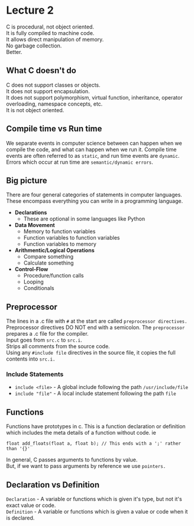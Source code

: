 # Lecture 2

C is procedural, not object oriented.  
It is fully compiled to machine code.  
It allows direct manipulation of memory.  
No garbage collection.  
Better.  

## What C doesn't do

C does not support classes or objects.  
It does not support encapsulation.  
It does not support polymorphism, virtual function, inheritance, operator overloading, namespace concepts, etc.  
It is not object oriented.  

## Compile time vs Run time

We separate events in computer science between can happen when we compile the code, and what can happen when we run it.
Compile time events are often referred to as `static`, and run time events are `dynamic`.
Errors which occur at run time are `semantic/dynamic errors`. 

## Big picture
There are four general categories of statements in computer languages. These encompass everything you can write in a programming language.
 - **Declarations**
    - These are optional in some languages like Python
 - **Data Movement**
    - Memory to function variables
    - Function variables to function variables
    - Function variables to memory
 - **Arithmentic/Logical Operations**
    - Compare something
    - Calculate something
 - **Control-Flow**
    - Procedure/function calls
    - Looping
    - Conditionals

## Preprocessor

The lines in a .c file with `#` at the start are called `preprocessor directives.`  
Preprocessor directives DO NOT end with a semicolon.
The `preprocessor` prepares a .c file for the compiler.  
Input goes from `src.c` to `src.i`.  
Strips all comments from the source code.  
Using any `#include file` directives in the source file, it copies the full contents into `src.i.`  

### Include Statements
 - `include <file>` - A global include following the path `/usr/include/file`
 - `include "file"` - A local include statement following the path `file`

## Functions

Functions have prototypes in c. This is a function declaration or definition which includes the meta details of a function without code. ie
```
float add_floats(float a, float b); // This ends with a ';' rather than '{}'
```
In general, C passes arguments to functions by value.  
But, if we want to pass arguments by reference we use `pointers.`

## Declaration vs Definition

`Declaration` - A variable or functions which is given it's type, but not it's exact value or code.  
`Definition` - A variable or functions which is given a value or code when it is declared.  

## 